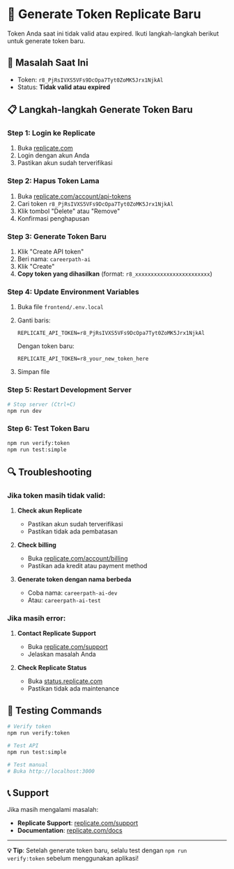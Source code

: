 # 🔑 Generate Token Replicate Baru

Token Anda saat ini tidak valid atau expired. Ikuti langkah-langkah berikut untuk generate token baru.

## 🚨 Masalah Saat Ini

- Token: `r8_PjRsIVXS5VFs9DcOpa7Tyt0ZoMK5Jrx1NjkAl`
- Status: **Tidak valid atau expired**

## 📋 Langkah-langkah Generate Token Baru

### Step 1: Login ke Replicate
1. Buka [replicate.com](https://replicate.com)
2. Login dengan akun Anda
3. Pastikan akun sudah terverifikasi

### Step 2: Hapus Token Lama
1. Buka [replicate.com/account/api-tokens](https://replicate.com/account/api-tokens)
2. Cari token `r8_PjRsIVXS5VFs9DcOpa7Tyt0ZoMK5Jrx1NjkAl`
3. Klik tombol "Delete" atau "Remove"
4. Konfirmasi penghapusan

### Step 3: Generate Token Baru
1. Klik "Create API token"
2. Beri nama: `careerpath-ai`
3. Klik "Create"
4. **Copy token yang dihasilkan** (format: `r8_xxxxxxxxxxxxxxxxxxxxxxxx`)

### Step 4: Update Environment Variables
1. Buka file `frontend/.env.local`
2. Ganti baris:
   ```env
   REPLICATE_API_TOKEN=r8_PjRsIVXS5VFs9DcOpa7Tyt0ZoMK5Jrx1NjkAl
   ```
   
   Dengan token baru:
   ```env
   REPLICATE_API_TOKEN=r8_your_new_token_here
   ```

3. Simpan file

### Step 5: Restart Development Server
```bash
# Stop server (Ctrl+C)
npm run dev
```

### Step 6: Test Token Baru
```bash
npm run verify:token
npm run test:simple
```

## 🔍 Troubleshooting

### Jika token masih tidak valid:
1. **Check akun Replicate**
   - Pastikan akun sudah terverifikasi
   - Pastikan tidak ada pembatasan

2. **Check billing**
   - Buka [replicate.com/account/billing](https://replicate.com/account/billing)
   - Pastikan ada kredit atau payment method

3. **Generate token dengan nama berbeda**
   - Coba nama: `careerpath-ai-dev`
   - Atau: `careerpath-ai-test`

### Jika masih error:
1. **Contact Replicate Support**
   - Buka [replicate.com/support](https://replicate.com/support)
   - Jelaskan masalah Anda

2. **Check Replicate Status**
   - Buka [status.replicate.com](https://status.replicate.com)
   - Pastikan tidak ada maintenance

## 🧪 Testing Commands

```bash
# Verify token
npm run verify:token

# Test API
npm run test:simple

# Test manual
# Buka http://localhost:3000
```

## 📞 Support

Jika masih mengalami masalah:
- **Replicate Support**: [replicate.com/support](https://replicate.com/support)
- **Documentation**: [replicate.com/docs](https://replicate.com/docs)

---

**💡 Tip**: Setelah generate token baru, selalu test dengan `npm run verify:token` sebelum menggunakan aplikasi!
